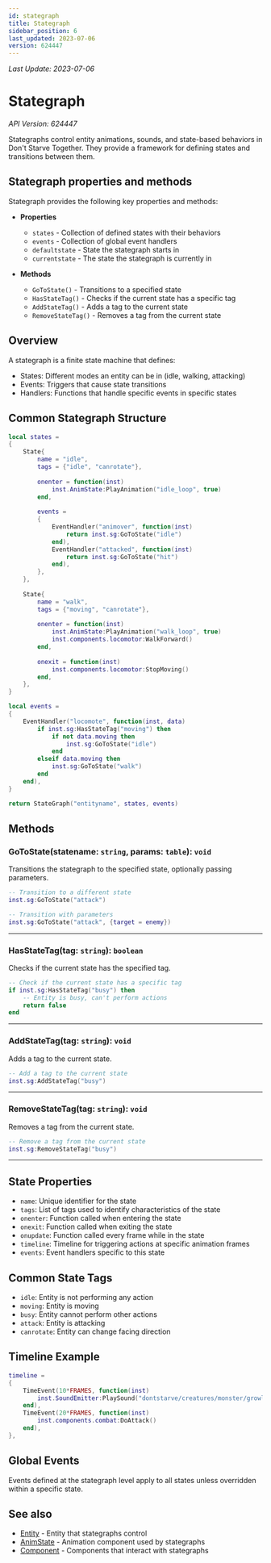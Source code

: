 ```yaml
---
id: stategraph
title: Stategraph
sidebar_position: 6
last_updated: 2023-07-06
version: 624447
---
```

*Last Update: 2023-07-06*
# Stategraph

*API Version: 624447*

Stategraphs control entity animations, sounds, and state-based behaviors in Don't Starve Together. They provide a framework for defining states and transitions between them.

## Stategraph properties and methods

Stategraph provides the following key properties and methods:

- **Properties**
  - `states` - Collection of defined states with their behaviors
  - `events` - Collection of global event handlers
  - `defaultstate` - State the stategraph starts in
  - `currentstate` - The state the stategraph is currently in

- **Methods**
  - `GoToState()` - Transitions to a specified state
  - `HasStateTag()` - Checks if the current state has a specific tag
  - `AddStateTag()` - Adds a tag to the current state
  - `RemoveStateTag()` - Removes a tag from the current state

## Overview

A stategraph is a finite state machine that defines:
- States: Different modes an entity can be in (idle, walking, attacking)
- Events: Triggers that cause state transitions
- Handlers: Functions that handle specific events in specific states

## Common Stategraph Structure

```lua
local states = 
{
    State{
        name = "idle",
        tags = {"idle", "canrotate"},
        
        onenter = function(inst)
            inst.AnimState:PlayAnimation("idle_loop", true)
        end,
        
        events = 
        {
            EventHandler("animover", function(inst) 
                return inst.sg:GoToState("idle") 
            end),
            EventHandler("attacked", function(inst) 
                return inst.sg:GoToState("hit") 
            end),
        },
    },
    
    State{
        name = "walk",
        tags = {"moving", "canrotate"},
        
        onenter = function(inst)
            inst.AnimState:PlayAnimation("walk_loop", true)
            inst.components.locomotor:WalkForward()
        end,
        
        onexit = function(inst)
            inst.components.locomotor:StopMoving()
        end,
    },
}

local events = 
{
    EventHandler("locomote", function(inst, data)
        if inst.sg:HasStateTag("moving") then
            if not data.moving then
                inst.sg:GoToState("idle")
            end
        elseif data.moving then
            inst.sg:GoToState("walk")
        end
    end),
}

return StateGraph("entityname", states, events)
```

## Methods

### GoToState(statename: `string`, params: `table`): `void`

Transitions the stategraph to the specified state, optionally passing parameters.

```lua
-- Transition to a different state
inst.sg:GoToState("attack")

-- Transition with parameters
inst.sg:GoToState("attack", {target = enemy})
```

---

### HasStateTag(tag: `string`): `boolean`

Checks if the current state has the specified tag.

```lua
-- Check if the current state has a specific tag
if inst.sg:HasStateTag("busy") then
    -- Entity is busy, can't perform actions
    return false
end
```

---

### AddStateTag(tag: `string`): `void`

Adds a tag to the current state.

```lua
-- Add a tag to the current state
inst.sg:AddStateTag("busy")
```

---

### RemoveStateTag(tag: `string`): `void`

Removes a tag from the current state.

```lua
-- Remove a tag from the current state
inst.sg:RemoveStateTag("busy")
```

---

## State Properties

- `name`: Unique identifier for the state
- `tags`: List of tags used to identify characteristics of the state
- `onenter`: Function called when entering the state
- `onexit`: Function called when exiting the state
- `onupdate`: Function called every frame while in the state
- `timeline`: Timeline for triggering actions at specific animation frames
- `events`: Event handlers specific to this state

## Common State Tags

- `idle`: Entity is not performing any action
- `moving`: Entity is moving
- `busy`: Entity cannot perform other actions
- `attack`: Entity is attacking
- `canrotate`: Entity can change facing direction

## Timeline Example

```lua
timeline = 
{
    TimeEvent(10*FRAMES, function(inst) 
        inst.SoundEmitter:PlaySound("dontstarve/creatures/monster/growl") 
    end),
    TimeEvent(20*FRAMES, function(inst) 
        inst.components.combat:DoAttack() 
    end),
},
```

## Global Events

Events defined at the stategraph level apply to all states unless overridden within a specific state.

## See also

- [Entity](mdc:dst-api-webdocs/docs/api-vanilla/node-types/entity.md) - Entity that stategraphs control
- [AnimState](mdc:dst-api-webdocs/docs/api-vanilla/components/animstate.md) - Animation component used by stategraphs
- [Component](mdc:dst-api-webdocs/docs/api-vanilla/node-types/component.md) - Components that interact with stategraphs 
